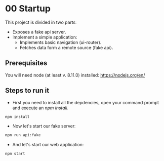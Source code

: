 # 00 Startup

This project is divided in two parts:
  - Exposes a fake api server.
  - Implement a simple application:
    - Implements basic navigation (ui-router).
    - Fetches data form a remote source (fake api).

## Prerequisites

You will need node (at least v. 8.11.0) installed: https://nodejs.org/en/

## Steps to run it

- First you need to install all the depdencies, open your command prompt and execute an _npm install_.

```bash
npm install
```

- Now let's start our fake server:

```bash
npm run api:fake
```

- And let's start our web application:


```bash
npm start
```



